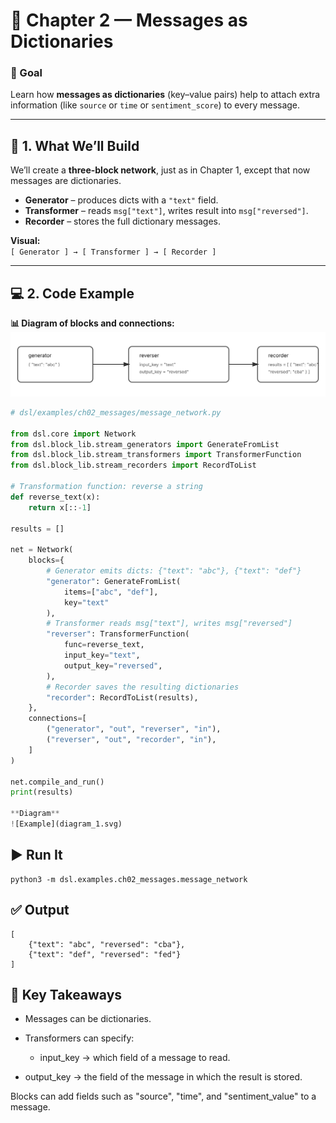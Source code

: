 # 🧩 Chapter 2 — Messages as Dictionaries

### 🎯 Goal
Learn how **messages as dictionaries** (key–value pairs) help to attach extra information (like `source` or `time` or `sentiment_score`) to every message.

---

## 📍 1. What We’ll Build

We’ll create a **three-block network**, just as in Chapter 1, except that now messages are dictionaries.

- **Generator** – produces dicts with a `"text"` field.  
- **Transformer** – reads `msg["text"]`, writes result into `msg["reversed"]`.  
- **Recorder** – stores the full dictionary messages. 

**Visual:**  
`[ Generator ] → [ Transformer ] → [ Recorder ]`

---


## 💻 2. Code Example

**📊 Diagram of blocks and connections:**  
![Message Network](diagram_1.svg)

```python
# dsl/examples/ch02_messages/message_network.py

from dsl.core import Network
from dsl.block_lib.stream_generators import GenerateFromList
from dsl.block_lib.stream_transformers import TransformerFunction
from dsl.block_lib.stream_recorders import RecordToList

# Transformation function: reverse a string
def reverse_text(x):
    return x[::-1]

results = []

net = Network(
    blocks={
        # Generator emits dicts: {"text": "abc"}, {"text": "def"}
        "generator": GenerateFromList(
            items=["abc", "def"],
            key="text"
        ),
        # Transformer reads msg["text"], writes msg["reversed"]
        "reverser": TransformerFunction(
            func=reverse_text,
            input_key="text",
            output_key="reversed",
        ),
        # Recorder saves the resulting dictionaries
        "recorder": RecordToList(results),
    },
    connections=[
        ("generator", "out", "reverser", "in"),
        ("reverser", "out", "recorder", "in"),
    ]
)

net.compile_and_run()
print(results)

**Diagram**
![Example](diagram_1.svg)
```

## ▶️ Run It
```
python3 -m dsl.examples.ch02_messages.message_network
```

## ✅ Output
```
[
    {"text": "abc", "reversed": "cba"},
    {"text": "def", "reversed": "fed"}
]
```

## 🧠 Key Takeaways

- Messages can be dictionaries.

- Transformers can specify:

   - input_key → which field of a message to read.

- output_key → the field of the message in which the result is stored.

Blocks can add fields such as "source", "time", and "sentiment_value" to a message.
